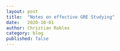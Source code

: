 ```yaml
---
layout: post
title:  "Notes on effective GRE Studying"
date:   2020-10-01
author: Christian Robles
category: blog
published: false
---
```

